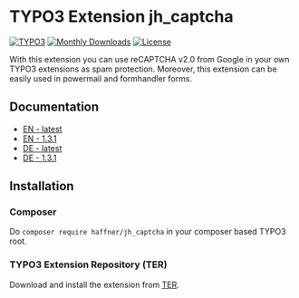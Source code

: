 # TYPO3 Extension jh_captcha

[![TYPO3](https://img.shields.io/badge/TYPO3-6.2--7.6-orange.svg?style=flat-square)](https://typo3.org/extensions/repository/view/jh_captcha)
[![Monthly Downloads](https://poser.pugx.org/haffner/jh_captcha/d/monthly)](https://packagist.org/packages/haffner/jh_captcha)
[![License](https://poser.pugx.org/haffner/jh_captcha/license)](https://packagist.org/packages/haffner/jh_captcha)

With this extension you can use reCAPTCHA v2.0 from Google in your own TYPO3 extensions as spam protection. 
Moreover, this extension can be easily used in powermail and formhandler forms.

## Documentation

* [EN - latest](https://docs.typo3.org/typo3cms/extensions/jh_captcha/)
* [EN - 1.3.1](https://docs.typo3.org/typo3cms/extensions/jh_captcha/1.3.1/)
* [DE - latest](https://docs.typo3.org/typo3cms/extensions/jh_captcha/de-de/)
* [DE - 1.3.1](https://docs.typo3.org/typo3cms/extensions/jh_captcha/de-de/1.3.1/)

## Installation

### Composer

Do `composer require haffner/jh_captcha` in your composer based TYPO3 root.

### TYPO3 Extension Repository (TER)

Download and install the extension from [TER](https://typo3.org/extensions/repository/view/jh_captcha).
